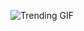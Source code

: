 
<!-- GIF_SECTION -->
![Trending GIF](https://media3.giphy.com/media/v1.Y2lkPThiYjIxNzcyNzl4cnU1c3dzM251OTBiZjRiNzJ5eDhqbWRnbTA1dG52OXQ4dXB0MSZlcD12MV9naWZzX3NlYXJjaCZjdD1n/M0LSVgFzV8x86iQonb/giphy.gif)
<!-- END_GIF_SECTION -->
